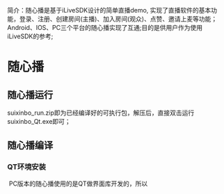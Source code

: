 ﻿
简介：随心播是基于iLiveSDK设计的简单直播demo, 实现了直播软件的基本功能，登录、注册、创建房间(主播)、加入房间(观众)、点赞、邀请上麦等功能；Android、IOS、PC三个平台的随心播实现了互通;目的是供用户作为使用iLiveSDK的参考;

# 随心播
## 随心播运行
  suixinbo_run.zip即为已经编译好的可执行包，解压后，直接双击运行suixinbo_Qt.exe即可；
## 随心播编译
### QT环境安装
  PC版本的随心播使用的是QT做界面库开发的，所以
